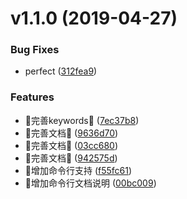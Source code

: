 # v1.1.0 (2019-04-27)


### Bug Fixes

*  perfect ([312fea9](https://github.com/13916253446/release-easy/commit/312fea9))


### Features

*  :100:完善keywords:100: ([7ec37b8](https://github.com/13916253446/release-easy/commit/7ec37b8))
*  :100:完善文档:100: ([9636d70](https://github.com/13916253446/release-easy/commit/9636d70))
*  :100:完善文档:100: ([03cc680](https://github.com/13916253446/release-easy/commit/03cc680))
*  :100:完善文档:100: ([942575d](https://github.com/13916253446/release-easy/commit/942575d))
*  🎉增加命令行支持 ([f55fc61](https://github.com/13916253446/release-easy/commit/f55fc61))
*  🎉增加命令行文档说明 ([00bc009](https://github.com/13916253446/release-easy/commit/00bc009))



